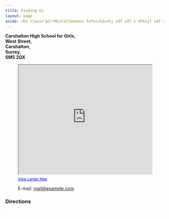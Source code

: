```yaml
---
title: Finding Us
layout: page
aside: <h3 class="p1">Miscellaneous Info</h3>stj sdf sdf s dfkojf sdf sdf, sdfpjs 
---
```



<article class="grid_4">
	<dl>
		<strong class="color-3"><dt>Carshalton High School for Girls,</dt>
	<dt>West Street,</dt>
	<dt>Carshalton, </dt>
	<dt>Surrey, </dt>
	<dt>SM5 2QX</dt></strong>

<figure>
  <iframe width="425" height="350" src="https://maps.google.com/maps?f=q&amp;source=s_q&amp;hl=en&amp;geocode=&amp;q=SM5+2QX&amp;aq=&amp;sll=37.0625,-95.677068&amp;sspn=46.677964,93.076172&amp;ie=UTF8&amp;hq=&amp;hnear=SM5+2QX,+United+Kingdom&amp;ll=51.369632,-0.169295&amp;spn=0.004521,0.011362&amp;t=m&amp;z=17&amp;output=embed">&nbsp;</iframe><br /><small><a href="https://maps.google.com/maps?f=q&amp;source=embed&amp;hl=en&amp;geocode=&amp;q=SM5+2QX&amp;aq=&amp;sll=37.0625,-95.677068&amp;sspn=46.677964,93.076172&amp;ie=UTF8&amp;hq=&amp;hnear=SM5+2QX,+United+Kingdom&amp;ll=51.369632,-0.169295&amp;spn=0.004521,0.011362&amp;t=m&amp;z=14" style="color:#0000FF;text-align:left">View Larger Map</a></small>
	</figure>
		<dd><span>E-mail:</span> <a href="#">mail@example.com</a></dd>
	</dl>
</article>
<article class="grid_10">
	<h3 class="p2">Directions</h3>
	<img src="images/pic-1.gif"/>
</article>
